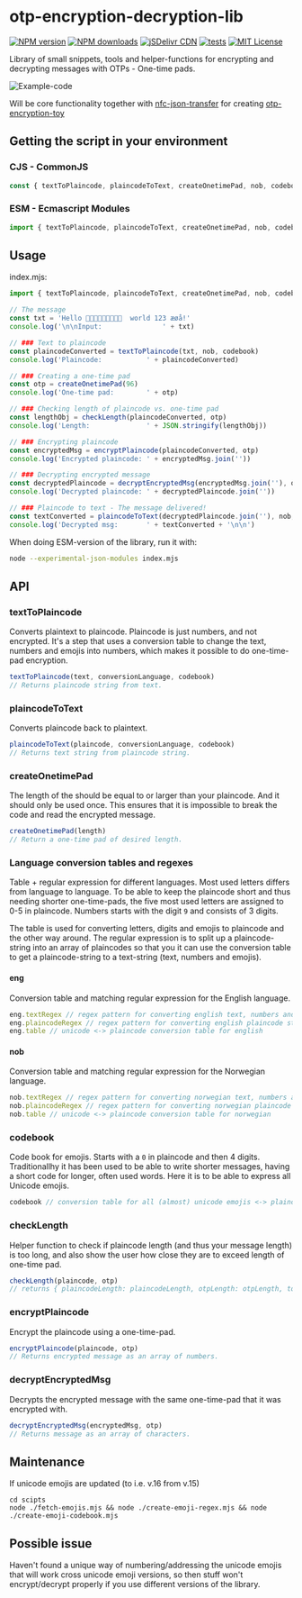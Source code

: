# otp-encryption-decryption-lib

[![NPM version](http://img.shields.io/npm/v/otp-encryption-decryption-lib.svg?style=flat)](https://npmjs.org/package/otp-encryption-decryption-lib)
[![NPM downloads](http://img.shields.io/npm/dm/otp-encryption-decryption-lib.svg?style=flat)](https://npmjs.org/package/otp-encryption-decryption-lib) 
[![jSDelivr CDN](https://data.jsdelivr.com/v1/package/npm/otp-encryption-decryption-lib/badge?style=rounded)](https://www.jsdelivr.com/package/npm/otp-encryption-decryption-lib)
[![tests](https://github.com/eklem/otp-encryption-decryption-lib/actions/workflows/tests.yml/badge.svg)](https://github.com/eklem/otp-encryption-decryption-lib/actions/workflows/tests.yml)
[![MIT License](http://img.shields.io/badge/license-MIT-blue.svg?style=flat)](LICENSE)

Library of small snippets, tools and helper-functions for encrypting and decrypting messages with OTPs - One-time pads.

![Example-code](https://github.com/eklem/otp-encryption-decryption-lib/blob/trunk/otp-library-03.png)

Will be core functionality together with [nfc-json-transfer](https://github.com/eklem/nfc-json-transfer) for creating [otp-encryption-toy](https://github.com/eklem/otp-encryption-toy)

## Getting the script in your environment

### CJS - CommonJS

```javaScript
const { textToPlaincode, plaincodeToText, createOnetimePad, nob, codebook, checkLength, encryptPlaincode, decryptEncryptedMsg } = require('otp-encryption-decryption-lib')
```

### ESM - Ecmascript Modules

```javaScript
import { textToPlaincode, plaincodeToText, createOnetimePad, nob, codebook, checkLength, encryptPlaincode, decryptEncryptedMsg } from 'otp-encryption-decryption-lib'
```


## Usage

index.mjs:
```javaScript
import { textToPlaincode, plaincodeToText, createOnetimePad, nob, codebook, checkLength, encryptPlaincode, decryptEncryptedMsg } from 'otp-encryption-decryption-lib'

// The message
const txt = 'Hello 👨‍👩‍👦‍👦🏳️‍🌈😀🇿🇼  world 123 æøå!'
console.log('\n\nInput:               ' + txt)

// ### Text to plaincode
const plaincodeConverted = textToPlaincode(txt, nob, codebook)
console.log('Plaincode:           ' + plaincodeConverted)

// ### Creating a one-time pad
const otp = createOnetimePad(96)
console.log('One-time pad:        ' + otp)

// ### Checking length of plaincode vs. one-time pad
const lengthObj = checkLength(plaincodeConverted, otp)
console.log('Length:              ' + JSON.stringify(lengthObj))

// ### Encrypting plaincode
const encryptedMsg = encryptPlaincode(plaincodeConverted, otp)
console.log('Encrypted plaincode: ' + encryptedMsg.join(''))

// ### Decrypting encrypted message
const decryptedPlaincode = decryptEncryptedMsg(encryptedMsg.join(''), otp)
console.log('Decrypted plaincode: ' + decryptedPlaincode.join(''))

// ### Plaincode to text - The message delivered!
const textConverted = plaincodeToText(decryptedPlaincode.join(''), nob, codebook)
console.log('Decrypted msg:       ' + textConverted + '\n\n')
```

When doing ESM-version of the library, run it with:

```sh
node --experimental-json-modules index.mjs
```



## API

### textToPlaincode

Converts plaintext to plaincode. Plaincode is just numbers, and not encrypted. It's a step that uses a conversion table to change the text, numbers and emojis into numbers, which makes it possible to do one-time-pad encryption.

```javaScript
textToPlaincode(text, conversionLanguage, codebook)
// Returns plaincode string from text.
```

### plaincodeToText

Converts plaincode back to plaintext.

```javaScript
plaincodeToText(plaincode, conversionLanguage, codebook)
// Returns text string from plaincode string.
```

### createOnetimePad

The length of the should be equal to or larger than your plaincode. And it should only be used once. This ensures that it is impossible to break the code and read the encrypted message.

```javaScript
createOnetimePad(length)
// Return a one-time pad of desired length.
```

### Language conversion tables and regexes

Table + regular expression for different languages. Most used letters differs from language to language. To be able to keep the plaincode short and thus needing shorter one-time-pads, the five most used letters are assigned to 0-5 in plaincode. Numbers starts with the digit `9` and consists of 3 digits.

The table is used for converting letters, digits and emojis to plaincode and the other way around. The regular expression is to split up a plaincode-string into an array of plaincodes so that you it can use the conversion table to get a plaincode-string to a text-string (text, numbers and emojis).

#### eng

Conversion table and matching regular expression for the English language.

```javaScript
eng.textRegex // regex pattern for converting english text, numbers and punctuation into single characters
eng.plaincodeRegex // regex pattern for converting english plaincode string into array of plaincodes
eng.table // unicode <-> plaincode conversion table for english
```

#### nob

Conversion table and matching regular expression for the Norwegian language.

```javaScript
nob.textRegex // regex pattern for converting norwegian text, numbers and punctuation into single characters
nob.plaincodeRegex // regex pattern for converting norwegian plaincode string into array of plaincodes
nob.table // unicode <-> plaincode conversion table for norwegian
```

### codebook

Code book for emojis. Starts with a `0` in plaincode and then 4 digits. Traditionallhy it has been used to be able to write shorter messages, having a short code for longer, often used words. Here it is to be able to express all Unicode emojis.

```javaScript
codebook // conversion table for all (almost) unicode emojis <-> plaincode
```

### checkLength

Helper function to check if plaincode length (and thus your message length) is too long, and also show the user how close they are to exceed length of one-time pad.

```javaScript
checkLength(plaincode, otp)
// returns { plaincodeLength: plaincodeLength, otpLength: otpLength, tooLong: tooLong }
```

### encryptPlaincode

Encrypt the plaincode using a one-time-pad.

```javaScript
encryptPlaincode(plaincode, otp)
// Returns encrypted message as an array of numbers.
```

### decryptEncryptedMsg

Decrypts the encrypted message with the same one-time-pad that it was encrypted with.

```javaScript
decryptEncryptedMsg(encryptedMsg, otp)
// Returns message as an array of characters.
```

## Maintenance

If unicode emojis are updated (to i.e. v.16 from v.15)

```console
cd scipts
node ./fetch-emojis.mjs && node ./create-emoji-regex.mjs && node ./create-emoji-codebook.mjs
```

## Possible issue

Haven't found a unique way of numbering/addressing the unicode emojis that will work cross unicode emoji versions, so then stuff won't encrypt/decrypt properly if you use different versions of the library.
